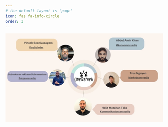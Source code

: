 ```yaml
---
# the default layout is 'page'
icon: fas fa-info-circle
order: 3
---
```


![GitHub Logo](https://github.com/OneGamesSB/OneGamesSB.github.io/blob/main/Bilde1.jpg)
